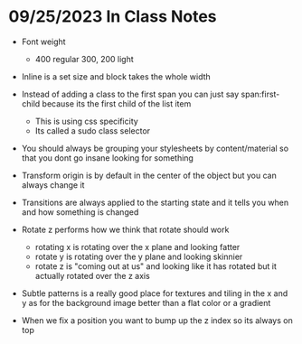 # 09/25/2023 In Class Notes 

- Font weight 
    - 400 regular 300, 200 light

- Inline is a set size and block takes the whole width 
- Instead of adding a class to the first span you can just say span:first-child because its the first child of the list item
    - This is using css specificity 
    - Its called a sudo class selector

- You should always be grouping your stylesheets by content/material so that you dont go insane looking for something 

- Transform origin is by default in the center of the object but you can always change it 
- Transitions are always applied to the starting state and it tells you when and how something is changed 
- Rotate z performs how we think that rotate should work
    - rotating x is rotating over the x plane and looking fatter
    - rotate y is rotating over the y plane and looking skinnier 
    - rotate z is "coming out at us" and looking like it has rotated but it actually rotated over the z axis 

- Subtle patterns is a really good place for textures and tiling in the x and y as for the background image better than a flat color or a gradient 

- When we fix a position you want to bump up the z index so its always on top 